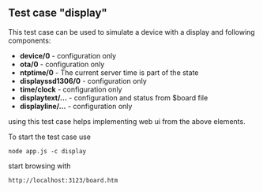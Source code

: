 ## Test case "display"

This test case can be used to simulate a device with a display and following components:

- **device/0** - configuration only
- **ota/0**  - configuration only
- **ntptime/0** - The current server time is part of the state
- **displayssd1306/0** - configuration only
- **time/clock**  - configuration only
- **displaytext/...** - configuration and status from $board file
- **displayline/...** - configuration only

using this test case helps implementing web ui from the above elements.

To start the test case use

    node app.js -c display

start browsing with

    http://localhost:3123/board.htm

